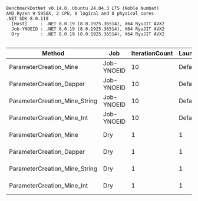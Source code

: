 ```

BenchmarkDotNet v0.14.0, Ubuntu 24.04.3 LTS (Noble Numbat)
AMD Ryzen 9 5950X, 2 CPU, 8 logical and 8 physical cores
.NET SDK 8.0.119
  [Host]     : .NET 8.0.19 (8.0.1925.36514), X64 RyuJIT AVX2
  Job-YNOEID : .NET 8.0.19 (8.0.1925.36514), X64 RyuJIT AVX2
  Dry        : .NET 8.0.19 (8.0.1925.36514), X64 RyuJIT AVX2


```
| Method                        | Job        | IterationCount | LaunchCount | RunStrategy | UnrollFactor | WarmupCount | Mean           | Error     | StdDev    | Gen0   | Allocated |
|------------------------------ |----------- |--------------- |------------ |------------ |------------- |------------ |---------------:|----------:|----------:|-------:|----------:|
| ParameterCreation_Mine        | Job-YNOEID | 10             | Default     | Default     | 16           | 3           |      34.196 ns | 0.4357 ns | 0.2882 ns | 0.0072 |     120 B |
| ParameterCreation_Dapper      | Job-YNOEID | 10             | Default     | Default     | 16           | 3           |       6.204 ns | 0.3524 ns | 0.2331 ns | 0.0014 |      24 B |
| ParameterCreation_Mine_String | Job-YNOEID | 10             | Default     | Default     | 16           | 3           |      38.088 ns | 0.2759 ns | 0.1642 ns | 0.0052 |      88 B |
| ParameterCreation_Mine_Int    | Job-YNOEID | 10             | Default     | Default     | 16           | 3           |      29.490 ns | 0.4143 ns | 0.2167 ns | 0.0067 |     112 B |
| ParameterCreation_Mine        | Dry        | 1              | 1           | ColdStart   | 1            | 1           | 609,163.000 ns |        NA | 0.0000 ns |      - |     920 B |
| ParameterCreation_Dapper      | Dry        | 1              | 1           | ColdStart   | 1            | 1           | 420,736.000 ns |        NA | 0.0000 ns |      - |     760 B |
| ParameterCreation_Mine_String | Dry        | 1              | 1           | ColdStart   | 1            | 1           | 610,954.000 ns |        NA | 0.0000 ns |      - |     888 B |
| ParameterCreation_Mine_Int    | Dry        | 1              | 1           | ColdStart   | 1            | 1           | 698,437.000 ns |        NA | 0.0000 ns |      - |     912 B |
